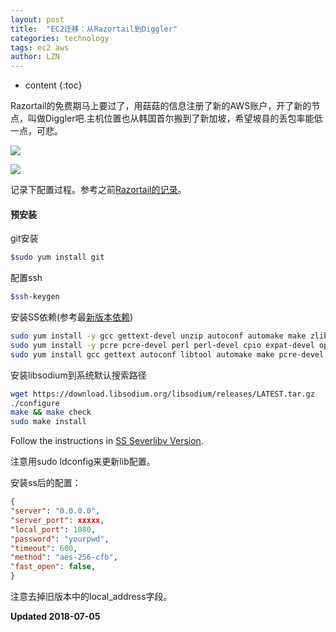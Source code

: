 ```yaml
---
layout: post
title:  "EC2迁移：从Razortail到Diggler"
categories: technology
tags: ec2 aws
author: LZN
---
```


* content
{:toc}

Razortail的免费期马上要过了，用菇菇的信息注册了新的AWS账户，开了新的节点，叫做Diggler吧.主机位置也从韩国首尔搬到了新加坡，希望坡县的丢包率能低一点，可悲。

![](http://ww1.sinaimg.cn/large/73ebdc71gy1fsyws2e8q9j20mb05bt94.jpg)

![](http://ww1.sinaimg.cn/large/73ebdc71gy1fsywu80c5tj20g5054mxe.jpg)

记录下配置过程。参考之前[Razortail的记录](https://novarizark.github.io/2017/07/03/aws-ec2-e6-90-ad-e5-bb-bavps/)。

#### 预安装

git安装
```bash
$sudo yum install git
```

配置ssh
```bash
$ssh-keygen
```

安装SS依赖(参考最[新版本依赖](https://github.com/shadowsocks/shadowsocks-libev))
```bash
sudo yum install -y gcc gettext-devel unzip autoconf automake make zlib-devel libtool xmlto asciidoc udns-devel libev-devel
sudo yum install -y pcre pcre-devel perl perl-devel cpio expat-devel openssl-devel mbedtls-devel
sudo yum install gcc gettext autoconf libtool automake make pcre-devel asciidoc xmlto c-ares-devel libev-devel libsodium-devel mbedtls-devel -y
```

安装libsodium到系统默认搜索路径
```bash
wget https://download.libsodium.org/libsodium/releases/LATEST.tar.gz
./configure
make && make check
sudo make install
```
Follow the instructions in [SS Severlibv Version](https://github.com/shadowsocks/shadowsocks-libev).

注意用sudo ldconfig来更新lib配置。

安装ss后的配置：
```json
{
"server": "0.0.0.0",
"server_port": xxxxx,
"local_port": 1080,
"password": "yourpwd",
"timeout": 600,
"method": "aes-256-cfb",
"fast_open": false,
}
```
注意去掉旧版本中的local_address字段。


**Updated 2018-07-05**


